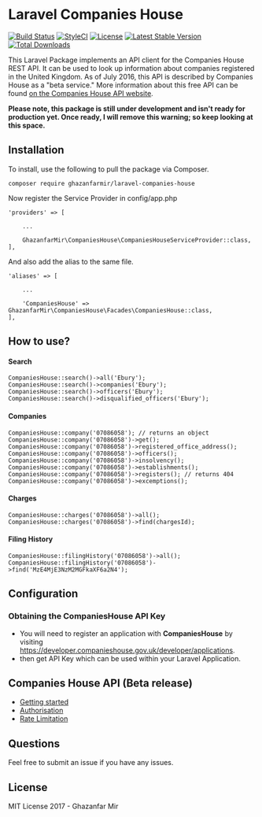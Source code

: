 # Laravel Companies House 

[![Build Status](https://travis-ci.org/ghazanfarmir/laravel-companies-house.svg?branch=develop)](https://travis-ci.org/ghazanfarmir/laravel-companies-house)
[![StyleCI](https://styleci.io/repos/100057895/shield?branch=develop)](https://styleci.io/repos/100057895) 
[![License](https://poser.pugx.org/ghazanfarmir/laravel-companies-house/license)](https://packagist.org/packages/ghazanfarmir/laravel-companies-house) 
[![Latest Stable Version](https://poser.pugx.org/ghazanfarmir/laravel-companies-house/v/stable)](https://packagist.org/packages/ghazanfarmir/laravel-companies-house)
[![Total Downloads](https://poser.pugx.org/ghazanfarmir/laravel-companies-house/downloads)](https://packagist.org/packages/ghazanfarmir/laravel-companies-house)

This Laravel Package implements an API client for the Companies House REST API. It can be used to look up information about companies registered in the United Kingdom.
As of July 2016, this API is described by Companies House as a "beta service."
More information about this free API can be found
[on the Companies House API website](https://developer.companieshouse.gov.uk/api/docs/index.html).

**Please note, this package is still under development and isn't ready for production yet. Once ready, I will remove this warning; so keep looking at this space.**

## Installation

To install, use the following to pull the package via Composer.

```
composer require ghazanfarmir/laravel-companies-house
```

Now register the Service Provider in config/app.php

```
'providers' => [
    
    ...
    
    GhazanfarMir\CompaniesHouse\CompaniesHouseServiceProvider::class,
],
```
And also add the alias to the same file.

```
'aliases' => [
    
    ...
    
    'CompaniesHouse' => GhazanfarMir\CompaniesHouse\Facades\CompaniesHouse::class,
],
```

## How to use?

#### Search

```
CompaniesHouse::search()->all('Ebury');
CompaniesHouse::search()->companies('Ebury');
CompaniesHouse::search()->officers('Ebury');
CompaniesHouse::search()->disqualified_officers('Ebury');
```

#### Companies

```
CompaniesHouse::company('07086058'); // returns an object
CompaniesHouse::company('07086058')->get();
CompaniesHouse::company('07086058')->registered_office_address();
CompaniesHouse::company('07086058')->officers();
CompaniesHouse::company('07086058')->insolvency();
CompaniesHouse::company('07086058')->establishments();
CompaniesHouse::company('07086058')->registers(); // returns 404
CompaniesHouse::company('07086058')->excemptions();
```

#### Charges

```
CompaniesHouse::charges('07086058')->all();
CompaniesHouse::charges('07086058')->find(chargesId);
```

#### Filing History

```
CompaniesHouse::filingHistory('07086058')->all();
CompaniesHouse::filingHistory('07086058')->find('MzE4MjE3NzM2MGFkaXF6a2N4');
```

## Configuration

### Obtaining the CompaniesHouse API Key

 - You will need to register an application with **CompaniesHouse** by visiting https://developer.companieshouse.gov.uk/developer/applications.
 - then get API Key which can be used within your Laravel Application.

## Companies House API (Beta release)

 - [Getting started](https://developer.companieshouse.gov.uk/api/docs/) 
 - [Authorisation](https://developer.companieshouse.gov.uk/api/docs/index/gettingStarted/apikey_authorisation.html)
 - [Rate Limitation](https://developer.companieshouse.gov.uk/api/docs/index/gettingStarted/rateLimiting.html)

## Questions
Feel free to submit an issue if you have any issues.

## License

MIT License 2017 - Ghazanfar Mir
